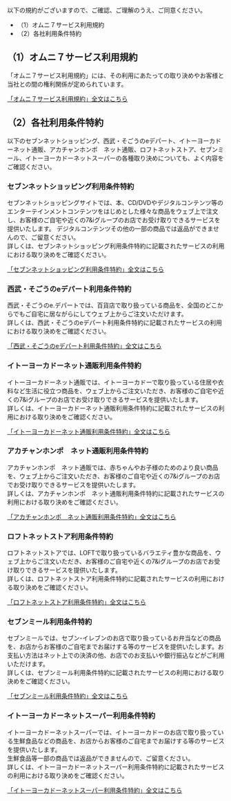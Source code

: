 <div class="mod-ruleArea_body">
<p>以下の規約がございますので、ご確認、ご理解のうえ、ご同意ください。</p>
<ul class="bo-ac-p_osd0020020_003_num-paren">
  <li>（1）オムニ７サービス利用規約</li>
  <li>（2）各社利用条件特約</li>
</ul>
<h2>（1）オムニ７サービス利用規約</h2>
<p class="txtNormal">「オムニ７サービス利用規約」には、その利用にあたっての取り決めやお客様と当社との間の権利関係が定められています。</p>
<p class="txtNormal"><a href="https://img.omni7.jp/cm/9999/sc/others/term_of_omni7_service_first_v600.pdf#0401" target="_blank">「オムニ７サービス利用規約」全文はこちら</a></p>
<h2>（2）各社利用条件特約</h2>
<p class="txtNormal">以下のセブンネットショッピング、西武・そごうのeデパート、イトーヨーカドーネット通販、アカチャンホンポ　ネット通販、ロフトネットストア、セブンミール、イトーヨーカドーネットスーパーの各種取り決めについても、よく内容をご確認ください。</p>
<h3>セブンネットショッピング利用条件特約</h3>
<p class="txtNormal">セブンネットショッピングサイトでは、本、CD/DVDやデジタルコンテンツ等のエンターテインメントコンテンツをはじめとした様々な商品をウェブ上で注文し、お客様のご自宅や近くの7&amp;iグループのお店でお受け取りできるサービスを提供いたします。 デジタルコンテンツその他の一部の商品では返品ができませんので、ご留意ください。<br>
  詳しくは、セブンネットショッピング利用条件特約に記載されたサービスの利用における取り決めをご確認ください。</p>
<p class="txtNormal"><a href="https://img.omni7.jp/cm/9999/sc/others/term_of_omni7_service_first_v600.pdf#0501" target="_blank">「セブンネットショッピング利用条件特約」全文はこちら</a></p>
<h3>西武・そごうのeデパート利用条件特約</h3>
<p class="txtNormal">西武・そごうのe.デパートでは、百貨店で取り扱っている商品を、全国のどこからでもご自宅に居ながらにしてウェブ上からご注文いただけます。<br>
  詳しくは、西武・そごうのeデパート利用条件特約に記載されたサービスの利用における取り決めをご確認ください。</p>
<p class="txtNormal"><a href="https://img.omni7.jp/cm/9999/sc/others/term_of_omni7_service_first_v600.pdf#0502" target="_blank">「西武・そごうのeデパート利用条件特約」全文はこちら</a></p>
<h3>イトーヨーカドーネット通販利用条件特約</h3>
<p class="txtNormal">イトーヨーカドーネット通販では、イトーヨーカドーで取り扱っている住居や衣料など生活に役立つ商品を、ウェブ上からご注文いただき、お客様のご自宅や近くの7&amp;iグループのお店でお受け取りできるサービスを提供いたします。<br>
  詳しくは、イトーヨーカドーネット通販利用条件特約に記載されたサービスの利用における取り決めをご確認ください。</p>
<p class="txtNormal"><a href="https://img.omni7.jp/cm/9999/sc/others/term_of_omni7_service_first_v600.pdf#0503" target="_blank">「イトーヨーカドーネット通販利用条件特約」全文はこちら</a></p>
<h3>アカチャンホンポ　ネット通販利用条件特約</h3>
<p class="txtNormal">アカチャンホンポ　ネット通販では、赤ちゃんやお子様のためのより良い商品を、ウェブ上からご注文いただき、お客様のご自宅や近くの7&amp;iグループのお店でお受け取りできるサービスを提供いたします。<br>
  詳しくは、アカチャンホンポ　ネット通販利用条件特約に記載されたサービスの利用における取り決めをご確認ください。</p>
<p class="txtNormal"><a href="https://img.omni7.jp/cm/9999/sc/others/term_of_omni7_service_first_v600.pdf#0504" target="_blank">「アカチャンホンポ　ネット通販利用条件特約」全文はこちら</a></p>
<h3>ロフトネットストア利用条件特約</h3>
<p class="txtNormal">ロフトネットストアでは、LOFTで取り扱っているバラエティ豊かな商品を、ウェブ上からご注文いただき、お客様のご自宅や近くの7&amp;iグループのお店でお受け取りできるサービスを提供いたします。<br>
  詳しくは、ロフトネットストア利用条件特約に記載されたサービスの利用における取り決めをご確認ください。</p>
<p class="txtNormal"><a href="https://img.omni7.jp/cm/9999/sc/others/term_of_omni7_service_first_v600.pdf#0505" target="_blank">「ロフトネットストア利用条件特約」全文はこちら</a></p>
<h3>セブンミール利用条件特約</h3>
<p class="txtNormal">セブンミールでは、セブン-イレブンのお店で取り扱っているお弁当などの商品を、お店からお客様のご自宅までお届けする等のサービスを提供いたします。お支払い方法はネット上での決済の他、お店でのお支払いや銀行振込などがご利用いただけます。<br>
  詳しくは、セブンミール利用条件特約に記載されたサービスの利用における取り決めをご確認ください。</p>
<p class="txtNormal"><a href="https://img.omni7.jp/cm/9999/sc/others/term_of_omni7_service_first_v600.pdf#0506" target="_blank">「セブンミール利用条件特約」全文はこちら</a></p>
<h3>イトーヨーカドーネットスーパー利用条件特約</h3>
<p class="txtNormal">イトーヨーカドーネットスーパーでは、イトーヨーカドーのお店で取り扱っている生鮮食品などの商品を、お店からお客様のご自宅までお届けする等のサービスを提供いたします。<br>
  生鮮食品等一部の商品では返品ができませんので、ご留意ください。<br>
  詳しくは、イトーヨーカドーネットスーパー利用条件特約に記載されたサービスの利用における取り決めをご確認ください。</p>
<p class="txtNormal"><a href="https://img.omni7.jp/cm/9999/sc/others/term_of_omni7_service_first_v600.pdf#0507" target="_blank">「イトーヨーカドーネットスーパー利用条件特約」全文はこちら</a></p>
</div>
